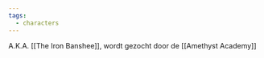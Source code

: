 ```yaml
---
tags:
  - characters
---
```


A.K.A. [[The Iron Banshee]], wordt gezocht door de [[Amethyst Academy]]